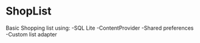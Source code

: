 ShopList
========
Basic Shopping list using:
-SQL Lite
-ContentProvider
-Shared preferences
-Custom list adapter
